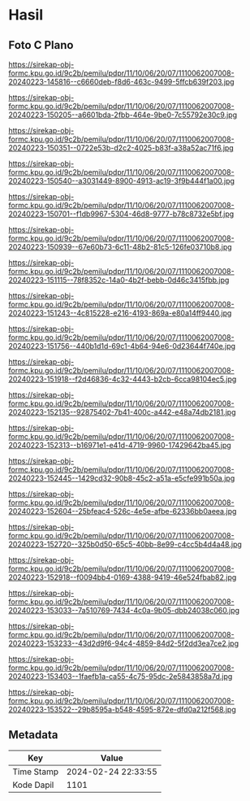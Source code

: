 # Hasil

## Foto C Plano

https://sirekap-obj-formc.kpu.go.id/9c2b/pemilu/pdpr/11/10/06/20/07/1110062007008-20240223-145816--c6660deb-f8d6-463c-9499-5ffcb639f203.jpg

https://sirekap-obj-formc.kpu.go.id/9c2b/pemilu/pdpr/11/10/06/20/07/1110062007008-20240223-150205--a6601bda-2fbb-464e-9be0-7c55792e30c9.jpg

https://sirekap-obj-formc.kpu.go.id/9c2b/pemilu/pdpr/11/10/06/20/07/1110062007008-20240223-150351--0722e53b-d2c2-4025-b83f-a38a52ac71f6.jpg

https://sirekap-obj-formc.kpu.go.id/9c2b/pemilu/pdpr/11/10/06/20/07/1110062007008-20240223-150540--a3031449-8900-4913-ac19-3f9b444f1a00.jpg

https://sirekap-obj-formc.kpu.go.id/9c2b/pemilu/pdpr/11/10/06/20/07/1110062007008-20240223-150701--f1db9967-5304-46d8-9777-b78c8732e5bf.jpg

https://sirekap-obj-formc.kpu.go.id/9c2b/pemilu/pdpr/11/10/06/20/07/1110062007008-20240223-150939--67e60b73-6c11-48b2-81c5-126fe03710b8.jpg

https://sirekap-obj-formc.kpu.go.id/9c2b/pemilu/pdpr/11/10/06/20/07/1110062007008-20240223-151115--78f8352c-14a0-4b2f-bebb-0d46c3415fbb.jpg

https://sirekap-obj-formc.kpu.go.id/9c2b/pemilu/pdpr/11/10/06/20/07/1110062007008-20240223-151243--4c815228-e216-4193-869a-e80a14ff9440.jpg

https://sirekap-obj-formc.kpu.go.id/9c2b/pemilu/pdpr/11/10/06/20/07/1110062007008-20240223-151756--440b1d1d-69c1-4b64-94e6-0d23644f740e.jpg

https://sirekap-obj-formc.kpu.go.id/9c2b/pemilu/pdpr/11/10/06/20/07/1110062007008-20240223-151918--f2d46836-4c32-4443-b2cb-6cca98104ec5.jpg

https://sirekap-obj-formc.kpu.go.id/9c2b/pemilu/pdpr/11/10/06/20/07/1110062007008-20240223-152135--92875402-7b41-400c-a442-e48a74db2181.jpg

https://sirekap-obj-formc.kpu.go.id/9c2b/pemilu/pdpr/11/10/06/20/07/1110062007008-20240223-152313--b16971e1-e41d-4719-9960-17429642ba45.jpg

https://sirekap-obj-formc.kpu.go.id/9c2b/pemilu/pdpr/11/10/06/20/07/1110062007008-20240223-152445--1429cd32-90b8-45c2-a51a-e5cfe991b50a.jpg

https://sirekap-obj-formc.kpu.go.id/9c2b/pemilu/pdpr/11/10/06/20/07/1110062007008-20240223-152604--25bfeac4-526c-4e5e-afbe-62336bb0aeea.jpg

https://sirekap-obj-formc.kpu.go.id/9c2b/pemilu/pdpr/11/10/06/20/07/1110062007008-20240223-152720--325b0d50-65c5-40bb-8e99-c4cc5b4d4a48.jpg

https://sirekap-obj-formc.kpu.go.id/9c2b/pemilu/pdpr/11/10/06/20/07/1110062007008-20240223-152918--f0094bb4-0169-4388-9419-46e524fbab82.jpg

https://sirekap-obj-formc.kpu.go.id/9c2b/pemilu/pdpr/11/10/06/20/07/1110062007008-20240223-153033--7a510769-7434-4c0a-9b05-dbb24038c060.jpg

https://sirekap-obj-formc.kpu.go.id/9c2b/pemilu/pdpr/11/10/06/20/07/1110062007008-20240223-153233--43d2d9f6-94c4-4859-84d2-5f2dd3ea7ce2.jpg

https://sirekap-obj-formc.kpu.go.id/9c2b/pemilu/pdpr/11/10/06/20/07/1110062007008-20240223-153403--1faefb1a-ca55-4c75-95dc-2e5843858a7d.jpg

https://sirekap-obj-formc.kpu.go.id/9c2b/pemilu/pdpr/11/10/06/20/07/1110062007008-20240223-153522--29b8595a-b548-4595-872e-dfd0a212f568.jpg


## Metadata

| Key        | Value               |
| ---------- | ------------------- |
| Time Stamp | 2024-02-24 22:33:55 |
| Kode Dapil | 1101                |



